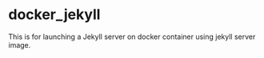 # docker_jekyll
This is for launching a Jekyll server on docker container using jekyll server image.
